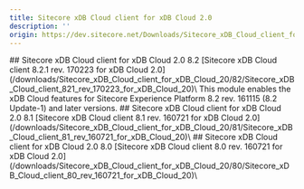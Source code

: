 ```yaml
---
title: Sitecore xDB Cloud client for xDB Cloud 2.0
description: ''
origin: https://dev.sitecore.net/Downloads/Sitecore_xDB_Cloud_client_for_xDB_Cloud_20.aspx
---
```


<Card variant='outlineRaised' px={0} mb={8}>
<CardHeader>
## Sitecore xDB Cloud client for xDB Cloud 2.0 8.2
</CardHeader>
<CardBody>
[Sitecore xDB Cloud client 8.2.1 rev. 170223 for xDB Cloud 2.0](/downloads/Sitecore_xDB_Cloud_client_for_xDB_Cloud_20/82/Sitecore_xDB_Cloud_client_821_rev_170223_for_xDB_Cloud_20)\
This module enables the xDB Cloud features for Sitecore Experience Platform 8.2 rev. 161115 (8.2 Update-1) and later versions.


</CardBody>          
</Card>
<Card variant='outlineRaised' px={0} mb={8}>
<CardHeader>
## Sitecore xDB Cloud client for xDB Cloud 2.0 8.1
</CardHeader>
<CardBody>
[Sitecore xDB Cloud client 8.1 rev. 160721 for xDB Cloud 2.0](/downloads/Sitecore_xDB_Cloud_client_for_xDB_Cloud_20/81/Sitecore_xDB_Cloud_client_81_rev_160721_for_xDB_Cloud_20)\

</CardBody>          
</Card>
<Card variant='outlineRaised' px={0} mb={8}>
<CardHeader>
## Sitecore xDB Cloud client for xDB Cloud 2.0 8.0
</CardHeader>
<CardBody>
[Sitecore xDB Cloud client 8.0 rev. 160721 for xDB Cloud 2.0](/downloads/Sitecore_xDB_Cloud_client_for_xDB_Cloud_20/80/Sitecore_xDB_Cloud_client_80_rev_160721_for_xDB_Cloud_20)\

</CardBody>          
</Card>